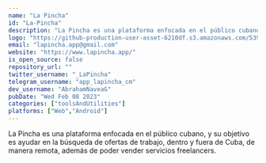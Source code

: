 ```yaml
---
name: "La Pincha"
id: "La-Pincha"
description: "La Pincha es una plataforma enfocada en el público cubano, y su objetivo es ayudar en la búsqueda de ofertas de trabajo, dentro y fuera de Cuba."
logo: "https://github-production-user-asset-6210df.s3.amazonaws.com/53962116/239039955-137762e1-2d12-47b6-81e7-89a42c3c2237.png"
email: "lapincha.app@gmail.com"
website: "https://www.lapincha.app/"
is_open_source: false
repository_url: ""
twitter_username: "_LaPincha"
telegram_username: "app_lapincha_cm"
dev_username: "AbrahamNaveaG"
pubDate: "Wed Feb 08 2023"
categories: ["toolsAndUtilities"]
platforms: ["Web","Android"]
---
```


La Pincha es una plataforma enfocada en el público cubano, y su objetivo es ayudar en la búsqueda de ofertas de trabajo, dentro y fuera de Cuba, de manera remota, además de poder vender servicios freelancers.
